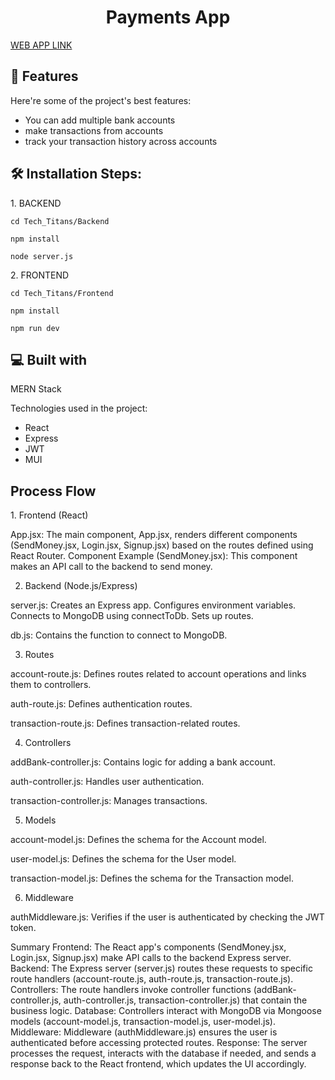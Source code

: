 <h1 align="center" id="title">Payments App</h1>

[WEB APP LINK](https://easypayy.netlify.app/)
  
<h2>🧐 Features</h2>

Here're some of the project's best features:

*   You can add multiple bank accounts
*   make transactions from accounts
*   track your transaction history across accounts

<h2>🛠️ Installation Steps:</h2>

<p>1. BACKEND</p>

```
cd Tech_Titans/Backend
```

```
npm install
```

```
node server.js
```

<p>2. FRONTEND</p>

```
cd Tech_Titans/Frontend
```

```
npm install
```

```
npm run dev
```

  
  
<h2>💻 Built with</h2>

MERN Stack

Technologies used in the project:

*   React
*   Express
*   JWT
*   MUI

<h2>Process Flow</h2>
1. Frontend (React)

App.jsx:
The main component, App.jsx, renders different components (SendMoney.jsx, Login.jsx, Signup.jsx) based on the routes defined using React Router.
Component Example (SendMoney.jsx):
This component makes an API call to the backend to send money.

2. Backend (Node.js/Express)

server.js:
Creates an Express app.
Configures environment variables.
Connects to MongoDB using connectToDb.
Sets up routes.

db.js:
Contains the function to connect to MongoDB.

3. Routes

account-route.js:
Defines routes related to account operations and links them to controllers.

auth-route.js:
Defines authentication routes.

transaction-route.js:
Defines transaction-related routes.

4. Controllers

addBank-controller.js:
Contains logic for adding a bank account.

auth-controller.js:
Handles user authentication.

transaction-controller.js:
Manages transactions.

5. Models

account-model.js:
Defines the schema for the Account model.

user-model.js:
Defines the schema for the User model.

transaction-model.js:
Defines the schema for the Transaction model.

6. Middleware

authMiddleware.js:
Verifies if the user is authenticated by checking the JWT token.

Summary
Frontend: The React app's components (SendMoney.jsx, Login.jsx, Signup.jsx) make API calls to the backend Express server.
Backend: The Express server (server.js) routes these requests to specific route handlers (account-route.js, auth-route.js, transaction-route.js).
Controllers: The route handlers invoke controller functions (addBank-controller.js, auth-controller.js, transaction-controller.js) that contain the business logic.
Database: Controllers interact with MongoDB via Mongoose models (account-model.js, transaction-model.js, user-model.js).
Middleware: Middleware (authMiddleware.js) ensures the user is authenticated before accessing protected routes.
Response: The server processes the request, interacts with the database if needed, and sends a response back to the React frontend, which updates the UI accordingly.
